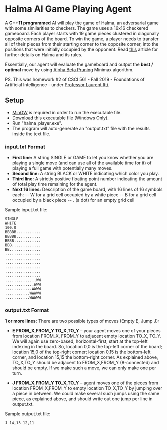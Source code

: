 # Halma AI Game Playing Agent

A **C++11 programmed** AI will play the game of Halma, an adversarial game with some similarities to checkers. The game uses a 16x16 checkered gameboard. Each player starts with 19 game pieces clustered in diagonally opposite corners of the board. To win the game, a player needs to transfer all of their pieces from their starting corner to the opposite corner, into the positions that were initially occupied by the opponent. Read [this](https://en.wikipedia.org/wiki/Halma) article for further details on Halma and its rules.

Essentially, our agent will evaluate the gameboard and output the **best / optimal** move by using [Alpha Beta Pruning](https://en.wikipedia.org/wiki/Alpha_beta_pruning) Minimax algorithm.

PS. This was homework #2 of CSCI 561 - Fall 2019 - Foundations of Artificial Intelligence - under [Professor Laurent Itti](http://ilab.usc.edu/itti/).

## Setup

- [MinGW](https://sourceforge.net/projects/mingw/) is required in order to run the executable file.
- [Download](https://github.com/Matrix7689/Halma-AI/releases) this executable file (Windows Only).
- Run "halma_player.exe".
- The program will auto-generate an "output.txt" file with the results inside the text file.

### input.txt Format

- **First line:** A string SINGLE or GAME to let you know whether you are playing a single move (and can use all of the available time for it) of playing a full game with potentially many moves.
- **Second line:** A string BLACK or WHITE indicating which color you play. 
- **Third line:** A strictly positive floating point number indicating the amount of total play time remaining for the agent.
- **Next 16 lines:** Description of the game board, with 16 lines of 16 symbols each:
-- W for a grid cell occupied by a white piece
-- B for a grid cell occupied by a black piece
-- . (a dot) for an empty grid cell

Sample input.txt file:
```
SINGLE
WHITE
100.0
BBBBB...........
BBBBB...........
BBBB............
BBB.............
BB..............
................
................
................
................
................
................
..............WW
.............WWW
............WWWW
...........WWWWW
...........WWWWW
```

### output.txt Format

**1 or more lines:** There are two possible types of moves (Empty E, Jump J):
- **E FROM_X,FROM_Y TO_X,TO_Y** – your agent moves one of your pieces from location FROM_X, FROM_Y to adjacent empty location TO_X, TO_Y. We will again use zero-based, horizontal-first, start at the top-left indexing in the board. So, location 0,0 is the top-left corner of the board; location 15,0 of the top-right corner; location 0,15 is the bottom-left corner, and location 15,15 the bottom-right corner. As explained above, TO_X,TO_Y should be adjacent to FROM_X,FROM_Y (8-connected) and should be empty. If we make such a move, we can only make one per turn.

- **J FROM_X,FROM_Y TO_X,TO_Y** – agent moves one of the pieces from location FROM_X,FROM_Y to empty location TO_X,TO_Y by jumping over a piece in between. We could make several such jumps using the same piece, as explained above, and should write out one jump per line in output.txt.

Sample output.txt file:
```
J 14,13 12,11
```